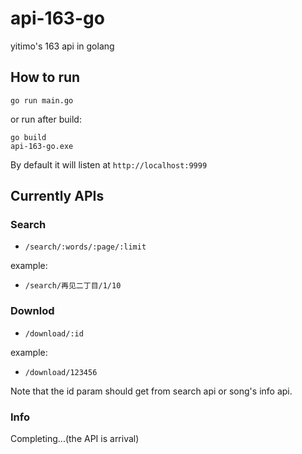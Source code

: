 # api-163-go
yitimo's 163 api in golang
## How to run
```
go run main.go
```
or run after build:
```
go build
api-163-go.exe
```

By default it will listen at ``http://localhost:9999``

## Currently APIs
### Search
* ``/search/:words/:page/:limit``

example:
* ``/search/再见二丁目/1/10``

### Downlod
* ``/download/:id``

example:

* ``/download/123456``

Note that the id param should get from search api or song's info api.

### Info

Completing...(the API is arrival)
